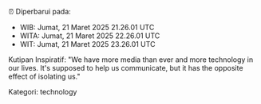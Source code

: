 ⏰ Diperbarui pada:
- WIB: Jumat, 21 Maret 2025 21.26.01 UTC
- WITA: Jumat, 21 Maret 2025 22.26.01 UTC
- WIT: Jumat, 21 Maret 2025 23.26.01 UTC

Kutipan Inspiratif:
"We have more media than ever and more technology in our lives. It's supposed to help us communicate, but it has the opposite effect of isolating us."


Kategori: technology

